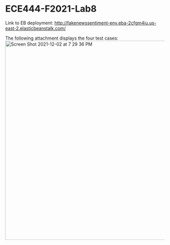 # ECE444-F2021-Lab8

Link to EB deployment: http://fakenewssentiment-env.eba-2cfgm4iu.us-east-2.elasticbeanstalk.com/

The following attachment displays the four test cases:
<img width="628" alt="Screen Shot 2021-12-02 at 7 29 36 PM" src="https://user-images.githubusercontent.com/50343180/144524249-c93a0144-6e66-41c6-aade-a1fb544318f6.png">
